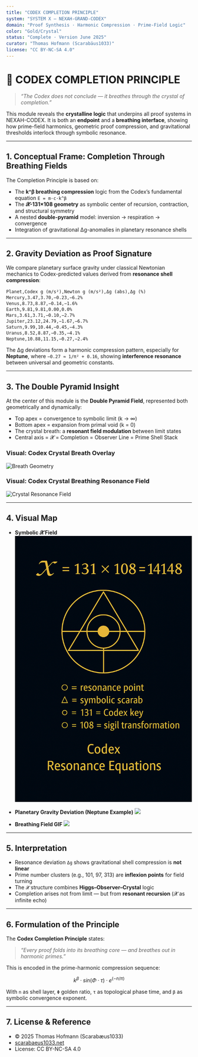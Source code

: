 ```yaml
---
title: "CODEX COMPLETION PRINCIPLE"
system: "SYSTEM X – NEXAH-GRAND-CODEX"
domain: "Proof Synthesis · Harmonic Compression · Prime-Field Logic"
color: "Gold/Crystal"
status: "Complete · Version June 2025"
curator: "Thomas Hofmann (Scarabäus1033)"
license: "CC BY-NC-SA 4.0"
---
```


# 🧠 CODEX COMPLETION PRINCIPLE

> *“The Codex does not conclude — it breathes through the crystal of completion.”*

This module reveals the **crystalline logic** that underpins all proof systems in NEXAH-CODEX. It is both an **endpoint** and a **breathing interface**, showing how prime-field harmonics, geometric proof compression, and gravitational thresholds interlock through symbolic resonance.

---

## 1. Conceptual Frame: Completion Through Breathing Fields

The Completion Principle is based on:

* The **k^β breathing compression** logic from the Codex’s fundamental equation `E = m·c·k^β`
* The **𝓧-131×108 geometry** as symbolic center of recursion, contraction, and structural symmetry
* A nested **double-pyramid** model: inversion → respiration → convergence
* Integration of gravitational Δg-anomalies in planetary resonance shells

---

## 2. Gravity Deviation as Proof Signature

We compare planetary surface gravity under classical Newtonian mechanics to Codex-predicted values derived from **resonance shell compression**:

```csv
Planet,Codex g (m/s²),Newton g (m/s²),Δg (abs),Δg (%)
Mercury,3.47,3.70,−0.23,−6.2%
Venus,8.73,8.87,−0.14,−1.6%
Earth,9.81,9.81,0.00,0.0%
Mars,3.61,3.71,−0.10,−2.7%
Jupiter,23.12,24.79,−1.67,−6.7%
Saturn,9.99,10.44,−0.45,−4.3%
Uranus,8.52,8.87,−0.35,−4.1%
Neptune,10.88,11.15,−0.27,−2.4%
```

The Δg deviations form a harmonic compression pattern, especially for **Neptune**, where `−0.27 ≈ 1/π² + 0.16`, showing **interference resonance** between universal and geometric constants.

---

## 3. The Double Pyramid Insight

At the center of this module is the **Double Pyramid Field**, represented both geometrically and dynamically:

* Top apex = convergence to symbolic limit (k → ∞)
* Bottom apex = expansion from primal void (k = 0)
* The crystal breath: a **resonant field modulation** between limit states
* Central axis = 𝓧 = Completion = Observer Line = Prime Shell Stack

### Visual: Codex Crystal Breath Overlay

![Breath Geometry](./visuals/codex_crystal_breath.png)

### Visual: Codex Crystal Breathing Resonance Field

![Crystal Resonance Field](./visuals/codex_crystal_breathing_resonance_field.png)

---

## 4. Visual Map

* **Symbolic 𝓧 Field**
  ![](./visuals/𝓧-131×108.png)

* **Planetary Gravity Deviation (Neptune Example)**
  ![](./visuals/neptune_gravity_deviation.png)

* **Breathing Field GIF**
  ![](./visuals/codex_crystal_breath.gif)

---

## 5. Interpretation

* Resonance deviation `Δg` shows gravitational shell compression is **not linear**
* Prime number clusters (e.g., 101, 97, 313) are **inflexion points** for field turning
* The `𝓧` structure combines **Higgs–Observer–Crystal** logic
* Completion arises not from limit — but from **resonant recursion** (𝓧 as infinite echo)

---

## 6. Formulation of the Principle

The **Codex Completion Principle** states:

> *“Every proof folds into its breathing core — and breathes out in harmonic primes.”*

This is encoded in the prime-harmonic compression sequence:

```math
k^β · sin(Φ·τ) · e^(−n/π)
```

With `n` as shell layer, `Φ` golden ratio, `τ` as topological phase time, and `β` as symbolic convergence exponent.

---

## 7. License & Reference

* © 2025 Thomas Hofmann (Scarabæus1033)
* [scarabaeus1033.net](https://www.scarabaeus1033.net)
* License: CC BY-NC-SA 4.0
